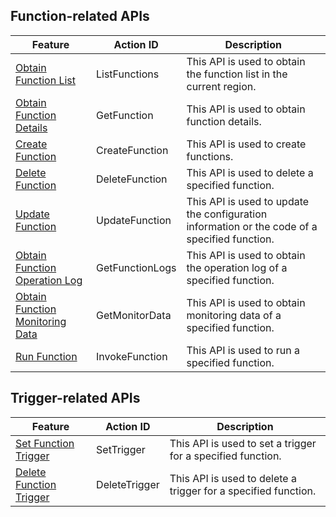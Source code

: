 ## Function-related APIs
| Feature | Action ID | Description
|---------|---------|---------|
| [Obtain Function List](https://cloud.tencent.com/document/product/583/9744) | ListFunctions | This API is used to obtain the function list in the current region.
| [Obtain Function Details](https://cloud.tencent.com/document/product/583/9745) | GetFunction | This API is used to obtain function details.
| [Create Function](https://cloud.tencent.com/document/product/583/9742) | CreateFunction | This API is used to create functions.
| [Delete Function](https://cloud.tencent.com/document/product/583/9750) | DeleteFunction | This API is used to delete a specified function.
| [Update Function](https://cloud.tencent.com/document/product/583/9743) | UpdateFunction | This API is used to update the configuration information or the code of a specified function.
| [Obtain Function Operation Log](https://cloud.tencent.com/document/product/583/9746) | GetFunctionLogs | This API is used to obtain the operation log of a specified function.
| [Obtain Function Monitoring Data](https://cloud.tencent.com/document/product/583/10645) | GetMonitorData | This API is used to obtain monitoring data of a specified function.
| [Run Function](https://cloud.tencent.com/document/product/583/9750) | InvokeFunction | This API is used to run a specified function.

## Trigger-related APIs
| Feature | Action ID | Description
|---------|---------|---------|
| [Set Function Trigger](https://cloud.tencent.com/document/product/583/9748) | SetTrigger | This API is used to set a trigger for a specified function.
| [Delete Function Trigger](https://cloud.tencent.com/document/product/583/9749) | DeleteTrigger | This API is used to delete a trigger for a specified function.

